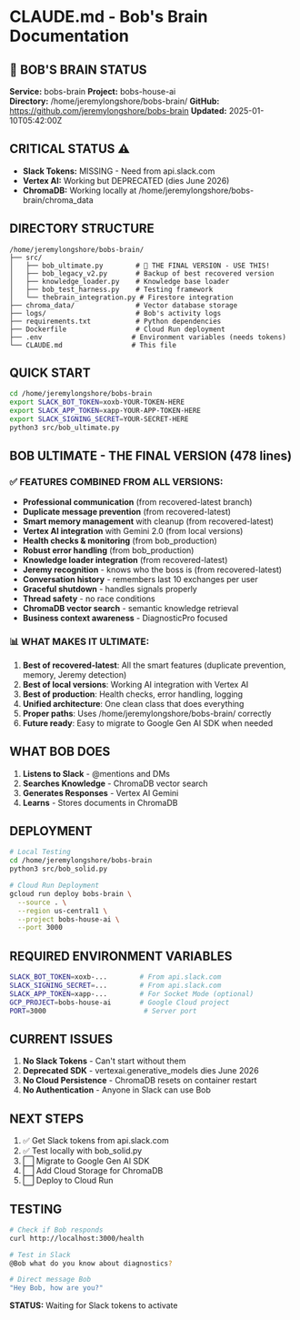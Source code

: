 # CLAUDE.md - Bob's Brain Documentation

## 🤖 BOB'S BRAIN STATUS
**Service:** bobs-brain
**Project:** bobs-house-ai  
**Directory:** /home/jeremylongshore/bobs-brain/
**GitHub:** https://github.com/jeremylongshore/bobs-brain
**Updated:** 2025-01-10T05:42:00Z

## CRITICAL STATUS ⚠️
- **Slack Tokens:** MISSING - Need from api.slack.com
- **Vertex AI:** Working but DEPRECATED (dies June 2026)
- **ChromaDB:** Working locally at /home/jeremylongshore/bobs-brain/chroma_data

## DIRECTORY STRUCTURE
```
/home/jeremylongshore/bobs-brain/
├── src/
│   ├── bob_ultimate.py        # 🚀 THE FINAL VERSION - USE THIS!
│   ├── bob_legacy_v2.py       # Backup of best recovered version
│   ├── knowledge_loader.py    # Knowledge base loader
│   ├── bob_test_harness.py    # Testing framework
│   └── thebrain_integration.py # Firestore integration
├── chroma_data/               # Vector database storage
├── logs/                      # Bob's activity logs
├── requirements.txt           # Python dependencies
├── Dockerfile                 # Cloud Run deployment
├── .env                      # Environment variables (needs tokens)
└── CLAUDE.md                 # This file
```

## QUICK START
```bash
cd /home/jeremylongshore/bobs-brain
export SLACK_BOT_TOKEN=xoxb-YOUR-TOKEN-HERE
export SLACK_APP_TOKEN=xapp-YOUR-APP-TOKEN-HERE
export SLACK_SIGNING_SECRET=YOUR-SECRET-HERE
python3 src/bob_ultimate.py
```

## BOB ULTIMATE - THE FINAL VERSION (478 lines)

### ✅ **FEATURES COMBINED FROM ALL VERSIONS:**
- **Professional communication** (from recovered-latest branch)
- **Duplicate message prevention** (from recovered-latest)
- **Smart memory management** with cleanup (from recovered-latest)
- **Vertex AI integration** with Gemini 2.0 (from local versions)
- **Health checks & monitoring** (from bob_production)
- **Robust error handling** (from bob_production)
- **Knowledge loader integration** (from recovered-latest)
- **Jeremy recognition** - knows who the boss is (from recovered-latest)
- **Conversation history** - remembers last 10 exchanges per user
- **Graceful shutdown** - handles signals properly
- **Thread safety** - no race conditions
- **ChromaDB vector search** - semantic knowledge retrieval
- **Business context awareness** - DiagnosticPro focused

### 📊 **WHAT MAKES IT ULTIMATE:**
1. **Best of recovered-latest**: All the smart features (duplicate prevention, memory, Jeremy detection)
2. **Best of local versions**: Working AI integration with Vertex AI
3. **Best of production**: Health checks, error handling, logging
4. **Unified architecture**: One clean class that does everything
5. **Proper paths**: Uses /home/jeremylongshore/bobs-brain/ correctly
6. **Future ready**: Easy to migrate to Google Gen AI SDK when needed

## WHAT BOB DOES
1. **Listens to Slack** - @mentions and DMs
2. **Searches Knowledge** - ChromaDB vector search
3. **Generates Responses** - Vertex AI Gemini
4. **Learns** - Stores documents in ChromaDB

## DEPLOYMENT
```bash
# Local Testing
cd /home/jeremylongshore/bobs-brain
python3 src/bob_solid.py

# Cloud Run Deployment
gcloud run deploy bobs-brain \
  --source . \
  --region us-central1 \
  --project bobs-house-ai \
  --port 3000
```

## REQUIRED ENVIRONMENT VARIABLES
```bash
SLACK_BOT_TOKEN=xoxb-...        # From api.slack.com
SLACK_SIGNING_SECRET=...        # From api.slack.com  
SLACK_APP_TOKEN=xapp-...        # For Socket Mode (optional)
GCP_PROJECT=bobs-house-ai       # Google Cloud project
PORT=3000                        # Server port
```

## CURRENT ISSUES
1. **No Slack Tokens** - Can't start without them
2. **Deprecated SDK** - vertexai.generative_models dies June 2026
3. **No Cloud Persistence** - ChromaDB resets on container restart
4. **No Authentication** - Anyone in Slack can use Bob

## NEXT STEPS
1. ✅ Get Slack tokens from api.slack.com
2. ✅ Test locally with bob_solid.py
3. ⬜ Migrate to Google Gen AI SDK
4. ⬜ Add Cloud Storage for ChromaDB
5. ⬜ Deploy to Cloud Run

## TESTING
```bash
# Check if Bob responds
curl http://localhost:3000/health

# Test in Slack
@Bob what do you know about diagnostics?

# Direct message Bob
"Hey Bob, how are you?"
```

**STATUS:** Waiting for Slack tokens to activate
